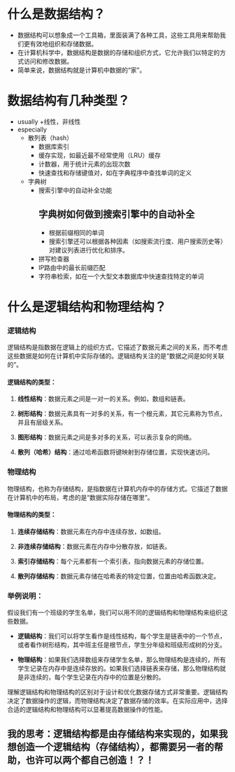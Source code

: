 # 什么是数据结构？
+ 数据结构可以想象成一个工具箱，里面装满了各种工具，这些工具用来帮助我们更有效地组织和存储数据。
+ 在计算机科学中，数据结构是数据的存储和组织方式，它允许我们以特定的方式访问和修改数据。
+ 简单来说，数据结构就是计算机中数据的“家”。

# 数据结构有几种类型？
+ usually
  +线性，非线性
+ especially
  + 散列表（hash）
    + 数据库索引
    + 缓存实现，如最近最不经常使用（LRU）缓存
    + 计数器，用于统计元素的出现次数
    + 快速查找和存储键值对，如在字典程序中查找单词的定义
  + 字典树
    + 搜索引擎中的自动补全功能
      ## 字典树如何做到搜索引擎中的自动补全
      + 根据前缀相同的单词
      + 搜索引擎还可以根据各种因素（如搜索流行度、用户搜索历史等）对建议列表进行优化和排序。
    + 拼写检查器
    + IP路由中的最长前缀匹配
    + 字符串检索，如在一个大型文本数据库中快速查找特定的单词

# 什么是逻辑结构和物理结构？

### 逻辑结构

逻辑结构是指数据在逻辑上的组织方式，它描述了数据元素之间的关系，而不考虑这些数据是如何在计算机中实际存储的。逻辑结构关注的是“数据之间是如何关联的”。

#### 逻辑结构的类型：

1. **线性结构**：数据元素之间是一对一的关系。例如，数组和链表。

2. **树形结构**：数据元素具有一对多的关系，有一个根元素，其它元素称为节点，并且有层级关系。

3. **图形结构**：数据元素之间是多对多的关系，可以表示复杂的网络。

4. **散列（哈希）结构**：通过哈希函数将键映射到存储位置，实现快速访问。

### 物理结构

物理结构，也称为存储结构，是指数据在计算机内存中的存储方式。它描述了数据在计算机中的布局，考虑的是“数据实际存储在哪里”。

#### 物理结构的类型：

1. **连续存储结构**：数据元素在内存中连续存放，如数组。

2. **非连续存储结构**：数据元素在内存中分散存放，如链表。

3. **索引存储结构**：每个元素都有一个索引表，指向数据元素的存储位置。

4. **散列存储结构**：数据元素存储在哈希表的特定位置，位置由哈希函数决定。

### 举例说明：

假设我们有一个班级的学生名单，我们可以用不同的逻辑结构和物理结构来组织这些数据。

+ **逻辑结构**：我们可以将学生看作是线性结构，每个学生是链表中的一个节点，或者看作树形结构，其中班主任是根节点，学生分年级和班级形成树的分支。

+ **物理结构**：如果我们选择数组来存储学生名单，那么物理结构是连续的，所有学生记录在内存中是连续存放的。如果我们选择链表来存储，那么物理结构就是非连续的，每个学生记录在内存中的位置是分散的。

理解逻辑结构和物理结构的区别对于设计和优化数据存储方式非常重要。逻辑结构决定了数据操作的逻辑，而物理结构决定了数据存储的效率。在实际应用中，选择合适的逻辑结构和物理结构可以显著提高数据操作的性能。

## 我的思考：逻辑结构都是由存储结构来实现的，如果我想创造一个逻辑结构（存储结构），都需要另一者的帮助，也许可以两个都自己创造！？！

